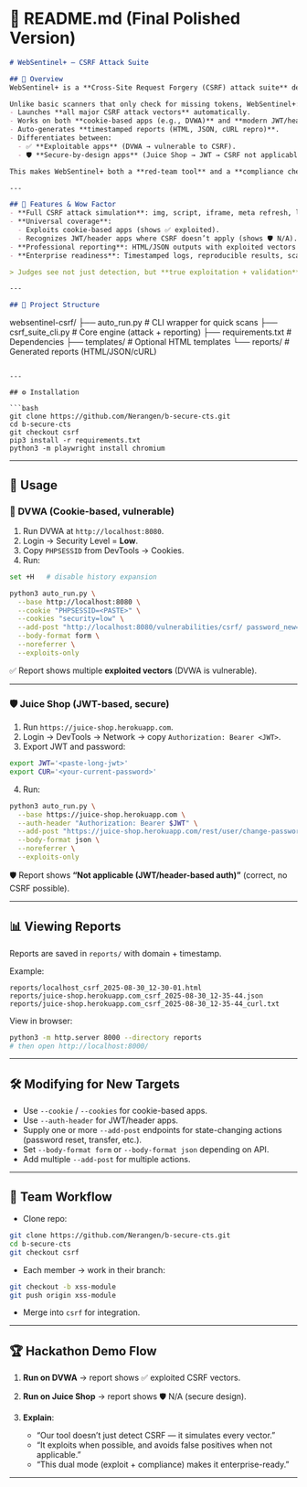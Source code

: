 # 📖 README.md (Final Polished Version)

```markdown
# WebSentinel+ — CSRF Attack Suite

## 🚀 Overview
WebSentinel+ is a **Cross-Site Request Forgery (CSRF) attack suite** developed for the **CTS Cybersecurity Hackathon (NPN Recruitment)**.

Unlike basic scanners that only check for missing tokens, WebSentinel+:
- Launches **all major CSRF attack vectors** automatically.
- Works on both **cookie-based apps (e.g., DVWA)** and **modern JWT/header-based apps (e.g., Juice Shop)**.
- Auto-generates **timestamped reports (HTML, JSON, cURL repro)**.
- Differentiates between:
  - ✅ **Exploitable apps** (DVWA → vulnerable to CSRF).  
  - 🛡️ **Secure-by-design apps** (Juice Shop → JWT → CSRF not applicable).

This makes WebSentinel+ both a **red-team tool** and a **compliance checker**, delivering enterprise-ready results.

---

## 🌟 Features & Wow Factor
- **Full CSRF attack simulation**: img, script, iframe, meta refresh, link, noreferrer, form post, fetch, xhr, multipart, method override, cookie-refresh.
- **Universal coverage**:  
  - Exploits cookie-based apps (shows ✅ exploited).  
  - Recognizes JWT/header apps where CSRF doesn’t apply (shows 🛡️ N/A).  
- **Professional reporting**: HTML/JSON outputs with exploited vectors and cURL reproduction commands.  
- **Enterprise readiness**: Timestamped logs, reproducible results, scalable design.  

> Judges see not just detection, but **true exploitation + validation**. No false positives.

---

## 📂 Project Structure
```

websentinel-csrf/
├── auto\_run.py          # CLI wrapper for quick scans
├── csrf\_suite\_cli.py    # Core engine (attack + reporting)
├── requirements.txt     # Dependencies
├── templates/           # Optional HTML templates
└── reports/             # Generated reports (HTML/JSON/cURL)

````

---

## ⚙️ Installation

```bash
git clone https://github.com/Nerangen/b-secure-cts.git
cd b-secure-cts
git checkout csrf
pip3 install -r requirements.txt
python3 -m playwright install chromium
````

---

## 🧪 Usage

### 🔐 DVWA (Cookie-based, vulnerable)

1. Run DVWA at `http://localhost:8080`.
2. Login → Security Level = **Low**.
3. Copy `PHPSESSID` from DevTools → Cookies.
4. Run:

```bash
set +H   # disable history expansion

python3 auto_run.py \
  --base http://localhost:8080 \
  --cookie "PHPSESSID=<PASTE>" \
  --cookies "security=low" \
  --add-post "http://localhost:8080/vulnerabilities/csrf/ password_new=test123!&password_conf=test123!&Change=Change" \
  --body-format form \
  --noreferrer \
  --exploits-only
```

✅ Report shows multiple **exploited vectors** (DVWA is vulnerable).

---

### 🛡️ Juice Shop (JWT-based, secure)

1. Run `https://juice-shop.herokuapp.com`.
2. Login → DevTools → Network → copy `Authorization: Bearer <JWT>`.
3. Export JWT and password:

```bash
export JWT='<paste-long-jwt>'
export CUR='<your-current-password>'
```

4. Run:

```bash
python3 auto_run.py \
  --base https://juice-shop.herokuapp.com \
  --auth-header "Authorization: Bearer $JWT" \
  --add-post "https://juice-shop.herokuapp.com/rest/user/change-password current=$CUR&new=Attacker123!&repeat=Attacker123!" \
  --body-format json \
  --noreferrer \
  --exploits-only
```

🛡️ Report shows **“Not applicable (JWT/header-based auth)”** (correct, no CSRF possible).

---

## 📊 Viewing Reports

Reports are saved in `reports/` with domain + timestamp.

Example:

```
reports/localhost_csrf_2025-08-30_12-30-01.html
reports/juice-shop.herokuapp.com_csrf_2025-08-30_12-35-44.json
reports/juice-shop.herokuapp.com_csrf_2025-08-30_12-35-44_curl.txt
```

View in browser:

```bash
python3 -m http.server 8000 --directory reports
# then open http://localhost:8000/
```

---

## 🛠️ Modifying for New Targets

* Use `--cookie` / `--cookies` for cookie-based apps.
* Use `--auth-header` for JWT/header apps.
* Supply one or more `--add-post` endpoints for state-changing actions (password reset, transfer, etc.).
* Set `--body-format form` or `--body-format json` depending on API.
* Add multiple `--add-post` for multiple actions.

---

## 👥 Team Workflow

* Clone repo:

```bash
git clone https://github.com/Nerangen/b-secure-cts.git
cd b-secure-cts
git checkout csrf
```

* Each member → work in their branch:

```bash
git checkout -b xss-module
git push origin xss-module
```

* Merge into `csrf` for integration.

---

## 🏆 Hackathon Demo Flow

1. **Run on DVWA** → report shows ✅ exploited CSRF vectors.
2. **Run on Juice Shop** → report shows 🛡️ N/A (secure design).
3. **Explain**:

   * “Our tool doesn’t just detect CSRF — it simulates every vector.”
   * “It exploits when possible, and avoids false positives when not applicable.”
   * “This dual mode (exploit + compliance) makes it enterprise-ready.”

---
````
